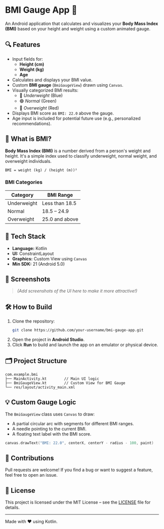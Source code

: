# BMI Gauge App 📱

An Android application that calculates and visualizes your **Body Mass Index (BMI)** based on your height and weight using a custom animated gauge.

## 🔍 Features

- Input fields for:
  - **Height (cm)**
  - **Weight (kg)**
  - **Age**
- Calculates and displays your BMI value.
- Custom **BMI gauge** (`BmiGaugeView`) drawn using `Canvas`.
- Visually categorized BMI results:
  - 🔵 *Underweight* (Blue)
  - 🟢 *Normal* (Green)
  - 🔴 *Overweight* (Red)
- Displays BMI score as `BMI: 22.0` above the gauge.
- Age input is included for potential future use (e.g., personalized recommendations).

## 🧠 What is BMI?

**Body Mass Index (BMI)** is a number derived from a person's weight and height. It's a simple index used to classify underweight, normal weight, and overweight individuals.

```
BMI = weight (kg) / (height (m))²
```

### BMI Categories

| Category      | BMI Range      |
|---------------|----------------|
| Underweight   | Less than 18.5 |
| Normal        | 18.5 – 24.9    |
| Overweight    | 25.0 and above |

## 🧩 Tech Stack

- **Language:** Kotlin
- **UI:** ConstraintLayout
- **Graphics:** Custom View using `Canvas`
- **Min SDK:** 21 (Android 5.0)

## 📸 Screenshots

> *(Add screenshots of the UI here to make it more attractive!)*

## 🛠 How to Build

1. Clone the repository:
   ```bash
   git clone https://github.com/your-username/bmi-gauge-app.git
   ```
2. Open the project in **Android Studio**.
3. Click **Run** to build and launch the app on an emulator or physical device.

## 🗂 Project Structure

```
com.example.bmi
├── MainActivity.kt        // Main UI logic
├── BmiGaugeView.kt        // Custom View for BMI Gauge
└── res/layout/activity_main.xml
```

## 💡 Custom Gauge Logic

The `BmiGaugeView` class uses `Canvas` to draw:
- A partial circular arc with segments for different BMI ranges.
- A needle pointing to the current BMI.
- A floating text label with the BMI score.

```kotlin
canvas.drawText("BMI: 22.0", centerX, centerY - radius - 100, paint)
```

## 🤝 Contributions

Pull requests are welcome! If you find a bug or want to suggest a feature, feel free to open an issue.

## 📄 License

This project is licensed under the MIT License – see the [LICENSE](LICENSE) file for details.

---

Made with ❤️ using Kotlin.
